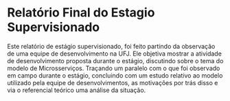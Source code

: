 # Relatório Final do Estagio Supervisionado
Este relatório de estágio supervisionado, foi feito partindo da observação de uma equipe de desenvolvimento na UFJ. Ele objetiva mostrar a atividade de desenvolvimento proposta durante o estágio, discutindo sobre o tema do modelo de Microsserviços. Traçando um paralelo com o que foi observado em campo durante o estágio, concluindo com um estudo relativo ao modelo utilizado pela equipe de desenvolvimentos, as motivações por trás disso e via o referencial teórico uma análise da situação.
